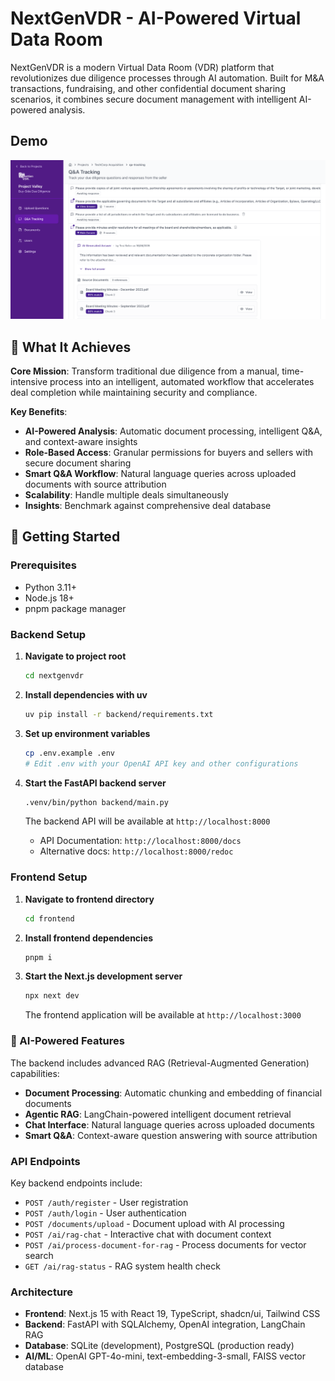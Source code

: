 # NextGenVDR - AI-Powered Virtual Data Room

NextGenVDR is a modern Virtual Data Room (VDR) platform that revolutionizes due diligence processes through AI automation. Built for M&A transactions, fundraising, and other confidential document sharing scenarios, it combines secure document management with intelligent AI-powered analysis.

## Demo

![NextGenVDR Q&A Tracking Interface](media/Screenshot%202025-08-24%20at%2011.50.00.png)


## 🎯 What It Achieves

**Core Mission**: Transform traditional due diligence from a manual, time-intensive process into an intelligent, automated workflow that accelerates deal completion while maintaining security and compliance.

**Key Benefits**:
- **AI-Powered Analysis**: Automatic document processing, intelligent Q&A, and context-aware insights
- **Role-Based Access**: Granular permissions for buyers and sellers with secure document sharing
- **Smart Q&A Workflow**: Natural language queries across uploaded documents with source attribution
- **Scalability**: Handle multiple deals simultaneously
- **Insights**: Benchmark against comprehensive deal database

## 🚀 Getting Started

### Prerequisites

- Python 3.11+
- Node.js 18+
- pnpm package manager

### Backend Setup

1. **Navigate to project root**
   ```bash
   cd nextgenvdr
   ```

2. **Install dependencies with uv**
   ```bash
   uv pip install -r backend/requirements.txt
   ```

3. **Set up environment variables**
   ```bash
   cp .env.example .env
   # Edit .env with your OpenAI API key and other configurations
   ```

4. **Start the FastAPI backend server**
   ```bash
   .venv/bin/python backend/main.py
   ```

   The backend API will be available at `http://localhost:8000`
   - API Documentation: `http://localhost:8000/docs`
   - Alternative docs: `http://localhost:8000/redoc`

### Frontend Setup

1. **Navigate to frontend directory**
   ```bash
   cd frontend
   ```

2. **Install frontend dependencies**
   ```bash
   pnpm i
   ```

3. **Start the Next.js development server**
   ```bash
   npx next dev
   ```

   The frontend application will be available at `http://localhost:3000`

### 🧠 AI-Powered Features

The backend includes advanced RAG (Retrieval-Augmented Generation) capabilities:

- **Document Processing**: Automatic chunking and embedding of financial documents
- **Agentic RAG**: LangChain-powered intelligent document retrieval
- **Chat Interface**: Natural language queries across uploaded documents
- **Smart Q&A**: Context-aware question answering with source attribution

### API Endpoints

Key backend endpoints include:

- `POST /auth/register` - User registration
- `POST /auth/login` - User authentication
- `POST /documents/upload` - Document upload with AI processing
- `POST /ai/rag-chat` - Interactive chat with document context
- `POST /ai/process-document-for-rag` - Process documents for vector search
- `GET /ai/rag-status` - RAG system health check

### Architecture

- **Frontend**: Next.js 15 with React 19, TypeScript, shadcn/ui, Tailwind CSS
- **Backend**: FastAPI with SQLAlchemy, OpenAI integration, LangChain RAG
- **Database**: SQLite (development), PostgreSQL (production ready)
- **AI/ML**: OpenAI GPT-4o-mini, text-embedding-3-small, FAISS vector database
